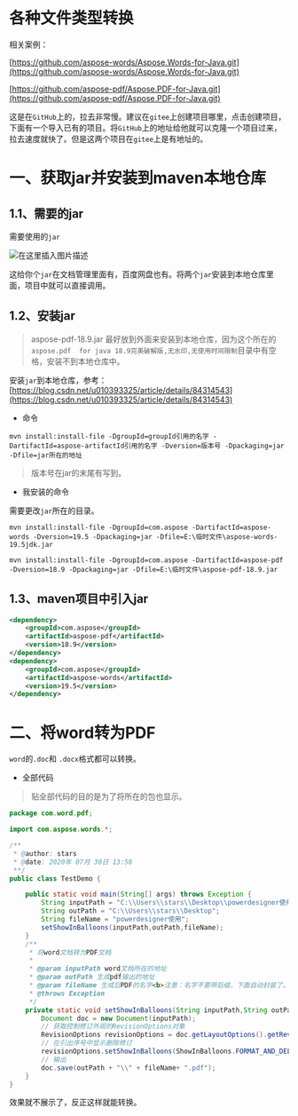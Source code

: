 # 各种文件类型转换

相关案例：

[https://github.com/aspose-words/Aspose.Words-for-Java.git](https://github.com/aspose-words/Aspose.Words-for-Java.git)

[https://github.com/aspose-pdf/Aspose.PDF-for-Java.git](https://github.com/aspose-pdf/Aspose.PDF-for-Java.git)

这是在`GitHub`上的，拉去非常慢。建议在`gitee`上创建项目哪里，点击创建项目，下面有一个导入已有的项目。将`GitHub`上的地址给他就可以克隆一个项目过来，拉去速度就快了。但是这两个项目在`gitee`上是有地址的。

# 一、获取jar并安装到maven本地仓库

## 1.1、需要的jar

需要使用的`jar`

![在这里插入图片描述](https://img-blog.csdnimg.cn/20200730155311825.png?x-oss-process=image/watermark,type_ZmFuZ3poZW5naGVpdGk,shadow_10,text_aHR0cHM6Ly9ibG9nLmNzZG4ubmV0L3FxXzQxODUzNDQ3,size_16,color_FFFFFF,t_70)

这给你个`jar`在文档管理里面有，百度网盘也有。将两个`jar`安装到本地仓库里面，项目中就可以直接调用。

## 1.2、安装jar

> aspose-pdf-18.9.jar 最好放到外面来安装到本地仓库，因为这个所在的 `aspose.pdf  for java 18.9完美破解版,无水印,无使用时间限制`目录中有空格，安装不到本地仓库中。

安装`jar`到本地仓库，参考：[https://blog.csdn.net/u010393325/article/details/84314543](https://blog.csdn.net/u010393325/article/details/84314543)

- 命令

```
mvn install:install-file -DgroupId=groupId引用的名字 -DartifactId=aspose-artifactId引用的名字 -Dversion=版本号 -Dpackaging=jar -Dfile=jar所在的地址
```

> 版本号在jar的末尾有写到。

- 我安装的命令

需要更改`jar`所在的目录。

```
mvn install:install-file -DgroupId=com.aspose -DartifactId=aspose-words -Dversion=19.5 -Dpackaging=jar -Dfile=E:\临时文件\aspose-words-19.5jdk.jar

mvn install:install-file -DgroupId=com.aspose -DartifactId=aspose-pdf -Dversion=18.9 -Dpackaging=jar -Dfile=E:\临时文件\aspose-pdf-18.9.jar
```

## 1.3、maven项目中引入jar

```xml
<dependency>
    <groupId>com.aspose</groupId>
    <artifactId>aspose-pdf</artifactId>
    <version>18.9</version>
</dependency>
<dependency>
    <groupId>com.aspose</groupId>
    <artifactId>aspose-words</artifactId>
    <version>19.5</version>
</dependency>
```



# 二、将word转为PDF

`word`的`.doc`和 `.docx`格式都可以转换。

- 全部代码

> 贴全部代码的目的是为了将所在的包也显示。

```java
package com.word.pdf;

import com.aspose.words.*;

/**
 * @author: stars
 * @date: 2020年 07月 30日 13:58
 **/
public class TestDemo {

    public static void main(String[] args) throws Exception {
        String inputPath = "C:\\Users\\stars\\Desktop\\powerdesigner使用.doc" ;
        String outPath = "C:\\Users\\stars\\Desktop";
        String fileName = "powerdesigner使用";
        setShowInBalloons(inputPath,outPath,fileName);
    }
    /**
     * 将word文档转为PDF文档
     *
     * @param inputPath word文档所在的地址
     * @param outPath 生成pdf输出的地址
     * @param fileName 生成后PDF的名字<b>注意：名字不要带后缀，下面自动封装了。</b>
     * @throws Exception
     */
    private static void setShowInBalloons(String inputPath,String outPath,String fileName) throws Exception {
        Document doc = new Document(inputPath);
        // 获取控制修订外观的RevisionOptions对象
        RevisionOptions revisionOptions = doc.getLayoutOptions().getRevisionOptions();
        // 在引出序号中显示删除修订
        revisionOptions.setShowInBalloons(ShowInBalloons.FORMAT_AND_DELETE);
        // 输出
        doc.save(outPath + "\\" + fileName+ ".pdf");
    }
}
```

效果就不展示了，反正这样就能转换。


